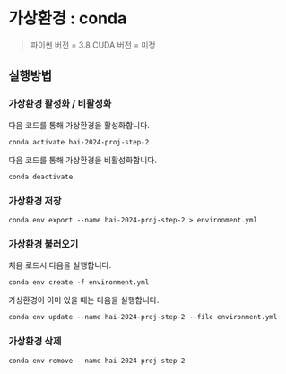 # 가상환경 : conda

> 파이썬 버전 = 3.8
> CUDA 버전 = 미정

## 실행방법

### 가상환경 활성화 / 비활성화
다음 코드를 통해 가상환경을 활성화합니다.
```
conda activate hai-2024-proj-step-2
```

다음 코드를 통해 가상환경을 비활성화합니다.
```
conda deactivate
```

### 가상환경 저장
```
conda env export --name hai-2024-proj-step-2 > environment.yml
```

### 가상환경 불러오기

처음 로드시 다음을 실행합니다.
```
conda env create -f environment.yml
```

가상환경이 이미 있을 때는 다음을 실행합니다.
```
conda env update --name hai-2024-proj-step-2 --file environment.yml
```

### 가상환경 삭제
```
conda env remove --name hai-2024-proj-step-2
```